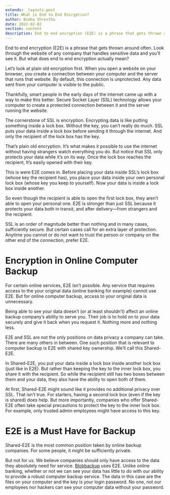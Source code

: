 ```yaml
---
extends: _layouts.post
title: What is End to End Encryption?
author: Bimba Shrestha
date: 2022-02-02
section: content
description: End to end encryption (E2E) is a phrase that gets thrown around often. Look through the website of any company that handles sensitive data and you’ll see it. But what does end to end encryption actually mean? Let’s look at plain old encryption...
---
```


End to end encryption (E2E) is a phrase that gets thrown around often. Look through the website of any company that handles sensitive data and you’ll see it. But what does end to end encryption actually mean? 

Let’s look at plain old encryption first. When you open a website on your browser, you create a connection between your computer and the server that runs that website. By default, this connection is unprotected. Any data sent from your computer is visible to the public.

Thankfully, smart people in the early days of the internet came up with a way to make this better. Secure Socket Layer (SSL) technology allows your computer to create a protected connection between it and the server running the website. 

The cornerstone of SSL is encryption. Encrypting data is like putting something inside a lock box. Without the key, you can’t really do much. SSL puts your data inside a lock box before sending it through the internet. And only the recipient of the lock box has the key.

That’s plain old encryption. It’s what makes it possible to use the internet without having strangers watch everything you do. But notice that SSL only protects your data while it’s on its way. Once the lock box reaches the recipient, It’s easily opened with their key.

This is were E2E comes in. Before placing your data inside SSL’s lock box (whose key the recipient has), you place your data inside your own personal lock box (whose key you keep to yourself). Now your data is inside a lock box inside another.

So even though the recipient is able to open the first lock box, they aren’t able to open your personal one. E2E is stronger than just SSL because it protects your data both in transit, and after delivery—from strangers and the recipient.

SSL is an order of magnitude better than nothing and in many cases, sufficiently secure. But certain cases call for an extra layer of protection. Anytime you cannot or do not want to trust the person or company on the other end of the connection, prefer E2E.

# Encryption in Online Computer Backup

For certain online services, E2E isn’t possible. Any service that requires access to the your original data (online banking for example) cannot use E2E. But for online computer backup, access to your original data is unnecessary. 

Being able to see your data doesn’t (or at least shouldn’t) affect an online backup company’s ability to serve you. Their job is to hold on to your data securely and give it back when you request it. Nothing more and nothing less.

E2E and SSL are not the only positions on data privacy a company can take. There are many others in between. One such position that is relevant to computer backup is E2E with shared key ownership. We’ll call this Shared-E2E. 

In Shared-E2E, you put your data inside a lock box inside another lock box (just like in E2E). But rather than keeping the key to the inner lock box, you share it with the recipient. So while the recipient still has two boxes between them and your data, they also have the ability to open both of them. 

At first, Shared-E2E might sound like it provides no additional privacy over SSL. That isn’t true. For starters, having a second lock box (even if the key is shared) does help. But more importantly, companies who offer Shared-E2E often take special precautions to protect the key to the inner lock box. For example, only trusted admin employees might have access to this key.

# E2E is a Must Have for Backup

Shared-E2E is the most common position taken by online backup companies. For some people, it might be sufficiently private. 

But not for us. We believe companies should only have access to the data they absolutely need for service. [Blobbackup](/) uses E2E. Unlike online banking, whether or not we can see your data has little to do with our ability to provide a robust computer backup service. The data in this case are the files on your computer and the key is your login password. No one, not our employees nor hackers can see your computer data without your password.